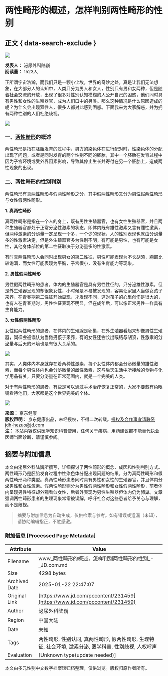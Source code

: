 # 两性畸形的概述，怎样判别两性畸形的性别

## 正文 { data-search-exclude }


![](https://storage.360buyimg.com/nhp/seo/img/logo.png)

**发表人：** 泌尿外科陆巍  
**阅读量：** 1523人  

正所谓宇宙浩瀚，而我们只是一颗小尘埃，世界的奇妙之处，真是让我们无法想象，在大部分人的认知中，人类只分为男人和女人，性别只有男和女两种，但是随着社会交流的开放，出现了很多对性别认知模糊的人公开自己的困惑，他们同时具有男性和女性的生殖器官，成为人们口中的另类。那么这种情况是什么原因造成的呢？为什么会出现双性人，很多人都对此感到困惑。下面我来为大家解惑，并为拥有两种性别的人们杜绝歧视。

![](https://image.healthjd.com/da/jfs/t1/178718/7/6442/1081955/60b21692Ef15c850f/ee00853b0a0be869.jpg)

### **一、[两性畸形](https://cont.jd.com/wiki/disease/43801266107392?activityCode=54061292337152)的概述**

两性畸形是指在胚胎发育的过程中，男方的染色体在进行配对时，性染色体的分配出现了问题，或者是同时发育的两个性别不同的胚胎，其中一个胚胎在发育过程中因为子宫环境或受外界因素影响，导致其停止生长并寄付在另一个胚胎上，造成两性现象的出现。

### **二、两性畸形的性别判别**

两性畸形有[真两性畸形](https://cont.jd.com/wiki/disease/37449804292096?activityCode=54061292337152)与假两性畸形之分，其中假两性畸形又分为[男性假两性畸形](https://cont.jd.com/wiki/disease/41702729998336?activityCode=54061292337152)与女性假两性畸形。

**1\. 真两性畸形**

真两性畸形是指在一个人的身上，既有男性生殖器官，也有女性生殖器官，并且两种生殖器官都处于正常分泌性激素的状态，即体内既有雄性激素又含有雌性激素，但两种激素的分泌量一定呈现一个多，一个少的现状，人的性别表现也就由分泌量多的性激素决定，但是外生殖器官多为性别不明，有可能是男性，也有可能是女性，其他身体部位的第二性征取决于分泌量多的性激素。

有时真两性畸形人会同时出现男女的第二性征，男性可能表现为不长胡须，胸部比较饱满，而女性可能表现为平胸，子宫很小，没有生育能力等现象。

**2\. 男性假两性畸形**

男性假两性畸形的患者，体内的生殖器官是具有男性性征的，只分泌雄性激素，但是外生殖器呈现的却很象女性，小时候是不易被发现的，容易让家里人当做女孩子来养，在青春期第二性征开始显现，才发现不同，这对孩子的心里[创伤](https://cont.jd.com/wiki/disease/37719742885888?activityCode=54061292337152)是很大的，也有人在青春期时，男性性征表现不明显，但在成年后，可以像正常男性一样具有生育能力。

**3\. 女性假两性畸形**

女性假两性畸形的患者，在体内的生殖腺是卵巢，在外生殖器看起来却像男性生殖器，同样会被误认为当做男孩子来养，有的女性还会长出喉结与胡须，性激素的分泌量与后天的环境也是有很大关系的。

![](https://image.healthjd.com/da/jfs/t1/182615/37/5660/537166/60b2169dE87e97ea6/a2eaf0d5143a57e5.jpg)

其实，人类体内本身就存在着两种性激素，每个女性体内都会分泌微量的雄性激素，而每个男性体内也会分泌微量的雌性激素，这与后天生活中所接触的食物与化学用品有关，只要分泌量在正常范围内，就是一个完美的人类。

对于有两性畸形的患者，有些是可以通过手术治疗恢复正常的，大家不要戴有色眼镜看待他们，大家都是这个世界完美的个体。

![](https://img11.360buyimg.com/imagetools/jfs/t1/216652/28/44676/1939/671a47bfF24f68785/7171269bc2c90112.png)

**来源：** 京东健康  
**版权声明：** 京东健康出品，未经授权，不得二次转载。授权及合作事宜请联系jdh-hezuo@jd.com  
**注：** 本站内容仅供医学知识科普使用，任何关于疾病、用药建议都不能替代执业医师当面诊断，请谨慎参阅。
<!-- tcd_original_link https://www.jd.com/pccontent/231459 -->


## 摘要与附加信息

<!-- tcd_abstract -->
本文由泌尿外科陆巍所撰写，详细探讨了两性畸形的概念、成因和性别判别方式。两性畸形乃是胚胎发育过程中性染色体分配出现问题的结果，分为真两性畸形和假两性畸形两种类型。真两性畸形患者同时具有男性和女性的生殖器官，并且体内分泌男性和女性激素。假两性畸形则分为男性假两性畸形和女性假两性畸形，前者体内呈现男性特征却外观看似女性，后者外表现为男性生殖器但体内仍为卵巢。文章强调两性畸形患者的生理现象常常被误解，呼吁社会对这些患者给予关心与理解，而不是歧视。
<!-- tcd_abstract_end -->

> 摘要与附加信息为自动生成，仅供检索与参考。如有错误或遗漏（未知），请协助编辑指正，不胜感激。

### 附加信息 [Processed Page Metadata]

| Attribute       | Value                                  |
|-----------------|----------------------------------------|
| Filename        | www_两性畸形的概述，怎样判别两性畸形的性别_-_JD.com.md                             |
| Size            | 4298 bytes                           |
| Archived Date   | 2025-01-22 22:47:07                             |
| Original Link   | [https://www.jd.com/pccontent/231459](https://www.jd.com/pccontent/231459)                       |
| Author          | 泌尿外科陆巍                               |
| Region          | 中国大陆                               |
| Date            | 未知                                 |
| Tags            | 两性畸形, 性别认同, 真两性畸形, 假两性畸形, 生理特征, 社会环境, 激素分泌, 医学科普, 性别歧视, 人权呼声                                 |
| Evaluation            | [Unknown type(update needed)]                                 |
<!-- tcd_table_end -->

本文由多元性别中文数字档案馆归档整理，仅供浏览。版权归原作者所有。
